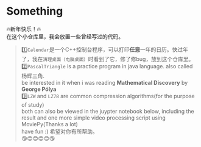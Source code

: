 # Something
🔥新年快乐！🔥</br>
在这个小仓库里，我会放置一些曾经写过的代码。</br>
>1️⃣`Calendar`是一个C++控制台程序，可以打印<s>**任意**</s>一年的日历。快过年了，我在``清理桌面（电脑桌面）``时看到了它，修了修bug，放到这个仓库里。</br>
2️⃣`PascalTriangle` is a practice program in java language. also called 杨辉三角.<br>
be interested in it when i was reading **Mathematical Discovery** by **George Pólya**</br>
3️⃣`LZW` and `LZ78` are common compression algorithms(for the purpose of study)</br>
both can also be viewed in the juypter notebook below, including the result and one more simple video processing script using MoviePy(Thanks a lot)</br>
have fun :)
希望对你有所帮助。</br>
😘😊😊😊😊😘</br>


